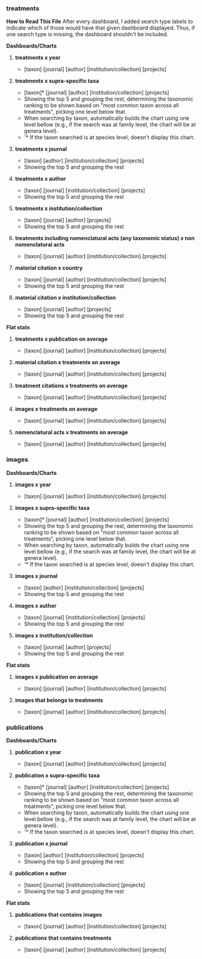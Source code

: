 ### treatments

**How to Read This File**
After every dashboard, I added search type labels to indicate which of those would have that given dashboard displayed. Thus, if one search type is missing, the dashboard shouldn't be included.

**Dashboards/Charts**

1. **treatments x year** 
    - [taxon] [journal] [author] [institution/collection] [projects]

2. **treatments x supra-specific taxa**
    - [taxon]* [journal] [author] [institution/collection] [projects]
    - Showing the top 5 and grouping the rest, determining the taxonomic ranking to be shown based on "most common taxon across all treatments", picking one level below that. 
    - When searching by taxon, automatically builds the chart using one level bellow (e.g., if the search was at family level, the chart will be at genera level). 
    - '* If the taxon searched is at species level, doesn't display this chart.

3. **treatments x journal** 
    - [taxon] [author] [institution/collection] [projects]
    - Showing the top 5 and grouping the rest

4. **treatments x author**
    - [taxon] [journal] [institution/collection] [projects]
    - Showing the top 5 and grouping the rest

5. **treatments x institution/collection**
    - [taxon] [journal] [author] [projects]
    - Showing the top 5 and grouping the rest

6. **treatments including nomenclatural acts (any taxonomic status) x non nomenclatural acts** 
    - [taxon] [journal] [author] [institution/collection] [projects]

7. **material citation x country**
    - [taxon] [journal] [author] [institution/collection] [projects]
    - Showing the top 5 and grouping the rest

8. **material citation x institution/collection**
    - [taxon] [journal] [author] [projects]
    - Showing the top 5 and grouping the rest


**Flat stats**

1. **treatments x publication on average**
    - [taxon] [journal] [author] [institution/collection] [projects]

2. **material citation x treatments on average**
    - [taxon] [journal] [author] [institution/collection] [projects]

3. **treatment citations x treatments on average**
    - [taxon] [journal] [author] [institution/collection] [projects]
    
4. **images x treatments on average**
    - [taxon] [journal] [author] [institution/collection] [projects]

5. **nomenclatural acts x treatments on average**
    - [taxon] [journal] [author] [institution/collection] [projects]


### images

**Dashboards/Charts**

1. **images x year** 
    - [taxon] [journal] [author] [institution/collection] [projects]

2. **images x supra-specific taxa**
    - [taxon]* [journal] [author] [institution/collection] [projects]
    - Showing the top 5 and grouping the rest, determining the taxonomic ranking to be shown based on "most common taxon across all treatments", picking one level below that. 
    - When searching by taxon, automatically builds the chart using one level bellow (e.g., if the search was at family level, the chart will be at genera level). 
    - '* If the taxon searched is at species level, doesn't display this chart.

3. **images x journal** 
    - [taxon] [author] [institution/collection] [projects]
    - Showing the top 5 and grouping the rest

4. **images x author**
    - [taxon] [journal] [institution/collection] [projects]
    - Showing the top 5 and grouping the rest

5. **images x institution/collection**
    - [taxon] [journal] [author] [projects]
    - Showing the top 5 and grouping the rest

**Flat stats**

1. **images x publication on average**
    - [taxon] [journal] [author] [institution/collection] [projects]

2. **images that belongs to treatments**
    - [taxon] [journal] [author] [institution/collection] [projects]


### publications

**Dashboards/Charts**

1. **publication x year** 
    - [taxon] [journal] [author] [institution/collection] [projects]

2. **publication x supra-specific taxa**
    - [taxon]* [journal] [author] [institution/collection] [projects]
    - Showing the top 5 and grouping the rest, determining the taxonomic ranking to be shown based on "most common taxon across all treatments", picking one level below that. 
    - When searching by taxon, automatically builds the chart using one level bellow (e.g., if the search was at family level, the chart will be at genera level). 
    - '* If the taxon searched is at species level, doesn't display this chart.

3. **publication x journal** 
    - [taxon] [author] [institution/collection] [projects]
    - Showing the top 5 and grouping the rest

4. **publication x author**
    - [taxon] [journal] [institution/collection] [projects]
    - Showing the top 5 and grouping the rest

**Flat stats**

1. **publications that contains images**
    - [taxon] [journal] [author] [institution/collection] [projects]

2. **publications that contains treatments**
    - [taxon] [journal] [author] [institution/collection] [projects]


